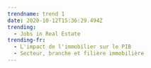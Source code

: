 ```yaml
---
trendname: trend 1
date: 2020-10-12T15:36:29.494Z
trending:
  - Jobs in Real Estate
trending-fr:
  - L'impact de l'immobilier sur le PIB
  - Secteur, branche et filière immobilière
---
```

